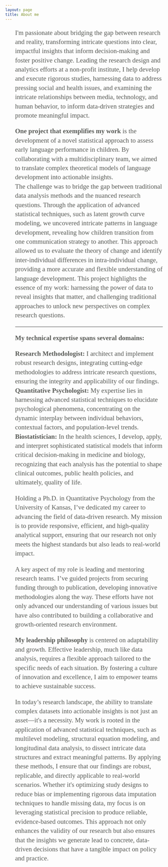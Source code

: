 ```yaml
---
layout: page
title: About me
---
```


<ul style="color: #585A56; font-family: Aptos; font-size: 1.5em; line-height: 1.4; padding-left: 1.5em; list-style-type: none;">

<p>
I'm passionate about bridging the gap between research and reality, transforming intricate questions into clear, impactful insights that inform decision-making and foster positive change. Leading the research design and analytics efforts at a non-profit institute, I help develop and execute rigorous studies, harnessing data to address pressing social and health issues, and examining the intricate relationships between media, technology, and human behavior, to inform data-driven strategies and promote meaningful impact.
</p>

<li>
  <strong>One project that exemplifies my work</strong> is the development of a novel statistical approach to assess early language performance in children. By collaborating with a multidisciplinary team, we aimed to translate complex theoretical models of language development into actionable insights.
</li>

<li>
  The challenge was to bridge the gap between traditional data analysis methods and the nuanced research questions. Through the application of advanced statistical techniques, such as latent growth curve modeling, we uncovered intricate patterns in language development, revealing how children transition from one communication strategy to another. This approach allowed us to evaluate the theory of change and identify inter-individual differences in intra-individual change, providing a more accurate and flexible understanding of language development. This project highlights the essence of my work: harnessing the power of data to reveal insights that matter, and challenging traditional approaches to unlock new perspectives on complex research questions.
</li>

<hr style="border-color: #585A56; border-width: 1px;"/>

<p>
<strong>My technical expertise spans several domains:</strong>
</p>

<li>
  <strong>Research Methodologist:</strong> I architect and implement robust research designs, integrating cutting-edge methodologies to address intricate research questions, ensuring the integrity and applicability of our findings.
</li>

<li>
  <strong>Quantitative Psychologist:</strong> My expertise lies in harnessing advanced statistical techniques to elucidate psychological phenomena, concentrating on the dynamic interplay between individual behaviors, contextual factors, and population-level trends.
</li>

<li>
  <strong>Biostatistician:</strong> In the health sciences, I develop, apply, and interpret sophisticated statistical models that inform critical decision-making in medicine and biology, recognizing that each analysis has the potential to shape clinical outcomes, public health policies, and ultimately, quality of life.
</li>

<p>
Holding a Ph.D. in Quantitative Psychology from the University of Kansas, I’ve dedicated my career to advancing the field of data-driven research. My mission is to provide responsive, efficient, and high-quality analytical support, ensuring that our research not only meets the highest standards but also leads to real-world impact.
</p>

<p>
A key aspect of my role is leading and mentoring research teams. I’ve guided projects from securing funding through to publication, developing innovative methodologies along the way. These efforts have not only advanced our understanding of various issues but have also contributed to building a collaborative and growth-oriented research environment.
</p>

<p>
<strong>My leadership philosophy</strong> is centered on adaptability and growth. Effective leadership, much like data analysis, requires a flexible approach tailored to the specific needs of each situation. By fostering a culture of innovation and excellence, I aim to empower teams to achieve sustainable success.
</p>

<p>
In today’s research landscape, the ability to translate complex datasets into actionable insights is not just an asset—it's a necessity. My work is rooted in the application of advanced statistical techniques, such as multilevel modeling, structural equation modeling, and longitudinal data analysis, to dissect intricate data structures and extract meaningful patterns. By applying these methods, I ensure that our findings are robust, replicable, and directly applicable to real-world scenarios. Whether it's optimizing study designs to reduce bias or implementing rigorous data imputation techniques to handle missing data, my focus is on leveraging statistical precision to produce reliable, evidence-based outcomes. This approach not only enhances the validity of our research but also ensures that the insights we generate lead to concrete, data-driven decisions that have a tangible impact on policy and practice.
</p>

</ul>
